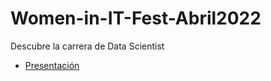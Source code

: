 # Women-in-IT-Fest-Abril2022
Descubre la carrera de Data Scientist

- [Presentación](https://github.com/VilmaRomero/Women-in-IT-Fest-Abril2022/blob/main/Exposicio%CC%81n-WomenITFest.pdf)
